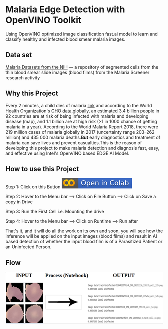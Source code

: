 # Malaria Edge Detection with OpenVINO Toolkit 
Using OpenVINO optimized image classification fast.ai model to learn and classify healthy and infected blood smear malaria images.

## Data set
[Malaria Datasets from the NIH](https://ceb.nlm.nih.gov/repositories/malaria-datasets/) — a repository of segmented cells from the thin blood smear slide images (blood films) from the Malaria Screener research activity

## Why this Project
Every 2 minutes, a child dies of malaria [link](https://www.who.int/news-room/facts-in-pictures/detail/malaria) and according to the World Health Organization's [GHO data](https://www.who.int/gho/malaria/en/),globally, an estimated 3.4 billion people in 92 countries are at risk of being infected with malaria and developing disease (map), and 1.1 billion are at high risk (>1 in 1000 chance of getting malaria in a year). According to the World Malaria Report 2018, there were 219 million cases of malaria globally in 2017 (uncertainty range 203–262 million) and 435 000 malaria deaths.**But** early diagnostics and treatment of malaria can save lives and prevent casualties.This is the reason of developing this project to make malaria detection and diagnosis fast, easy, and effective using Intel's OpenVINO based EDGE AI Model.

## How to use this Project
Step 1: Click on this Button [<img src="https://github.com/alihussainia/PIAIC_Sir_Ali_-_Sir_Hamza/blob/master/Screenshot%20from%202020-03-09%2003-06-57.png">](https://colab.research.google.com/github/alihussainia/Malaria_Edge_Detection/blob/master/notebook.ipynb)

Step 2: Hover to the Menu bar --> Click on File Button --> Click on Save a copy in Drive

Step 3: Run the First Cell i.e. Mounting the drive

Step 4: Hover to the Menu bar --> Click on Runtime --> Run after

That's it, and it will do all the work on its own and soon, you will see how the inference will be applied on the input images (blood films) and result in AI based detection of whether the input blood film is of a Parasitized Patient or an Uninfected Person. 

## Flow
<img src="https://github.com/alihussainia/PIAIC_Sir_Ali_-_Sir_Hamza/blob/master/Screenshot%20from%202020-03-09%2004-23-21.png">


